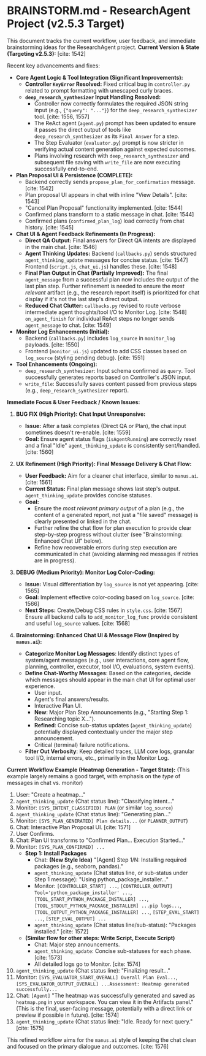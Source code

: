BRAINSTORM.md - ResearchAgent Project (v2.5.3 Target)
=====================================================

This document tracks the current workflow, user feedback, and immediate brainstorming ideas for the ResearchAgent project.
**Current Version & State (Targeting v2.5.3):** [cite: 1542]

Recent key advancements and fixes:

* **Core Agent Logic & Tool Integration (Significant Improvements):**
    * **Controller `KeyError` Resolved:** Fixed critical bug in `controller.py` related to prompt formatting with unescaped curly braces.
    * **`deep_research_synthesizer` Input Handling Resolved:**
        * Controller now correctly formulates the required JSON string input (e.g., `{"query": "..."}`) for the `deep_research_synthesizer` tool. [cite: 1556, 1557]
        * The ReAct agent (`agent.py`) prompt has been updated to ensure it passes the direct output of tools like `deep_research_synthesizer` as its `Final Answer` for a step.
        * The Step Evaluator (`evaluator.py`) prompt is now stricter in verifying actual content generation against expected outcomes.
        * Plans involving research with `deep_research_synthesizer` and subsequent file saving with `write_file` are now executing successfully end-to-end.
* **Plan Proposal UI & Persistence (COMPLETE):**
    * Backend correctly sends `propose_plan_for_confirmation` message. [cite: 1542]
    * Plan proposal UI appears in chat with inline "View Details". [cite: 1543]
    * "Cancel Plan Proposal" functionality implemented. [cite: 1544]
    * Confirmed plans transform to a static message in chat. [cite: 1544]
    * Confirmed plans (`confirmed_plan_log`) load correctly from chat history. [cite: 1545]
* **Chat UI & Agent Feedback Refinements (In Progress):**
    * **Direct QA Output:** Final answers for Direct QA intents are displayed in the main chat. [cite: 1546]
    * **Agent Thinking Updates:** Backend (`callbacks.py`) sends structured `agent_thinking_update` messages for concise status. [cite: 1547] Frontend (`script.js`, `chat_ui.js`) handles these. [cite: 1548]
    * **Final Plan Output in Chat (Partially Improved):** The final `agent_message` from a successful plan now includes the output of the last plan step. Further refinement is needed to ensure the *most relevant* artifact (e.g., the research report itself) is prioritized for chat display if it's not the last step's direct output.
    * **Reduced Chat Clutter:** `callbacks.py` revised to route verbose intermediate agent thoughts/tool I/O to Monitor Log. [cite: 1548] `on_agent_finish` for individual ReAct steps no longer sends `agent_message` to chat. [cite: 1549]
* **Monitor Log Enhancements (Initial):**
    * Backend (`callbacks.py`) includes `log_source` in `monitor_log` payloads. [cite: 1550]
    * Frontend (`monitor_ui.js`) updated to add CSS classes based on `log_source` (styling pending debug). [cite: 1551]
* **Tool Enhancements (Ongoing):**
    * `deep_research_synthesizer`: Input schema confirmed as `query`. Tool successfully generates reports based on Controller's JSON input.
    * `write_file`: Successfully saves content passed from previous steps (e.g., `deep_research_synthesizer` report).

**Immediate Focus & User Feedback / Known Issues:**

1.  **BUG FIX (High Priority): Chat Input Unresponsive:**
    * **Issue:** After a task completes (Direct QA or Plan), the chat input sometimes doesn't re-enable. [cite: 1559]
    * **Goal:** Ensure agent status flags (`isAgentRunning`) are correctly reset and a final "Idle" `agent_thinking_update` is consistently sent/handled. [cite: 1560]

2.  **UX Refinement (High Priority): Final Message Delivery & Chat Flow:**
    * **User Feedback:** Aim for a cleaner chat interface, similar to `manus.ai`. [cite: 1561]
    * **Current Status:** Final plan message shows last step's output. `agent_thinking_update` provides concise statuses.
    * **Goal:**
        * Ensure the *most relevant primary output* of a plan (e.g., the content of a generated report, not just a "file saved" message) is clearly presented or linked in the chat.
        * Further refine the chat flow for plan execution to provide clear step-by-step progress without clutter (see "Brainstorming: Enhanced Chat UI" below).
        * Refine how recoverable errors during step execution are communicated in chat (avoiding alarming red messages if retries are in progress).

3.  **DEBUG (Medium Priority): Monitor Log Color-Coding:**
    * **Issue:** Visual differentiation by `log_source` is not yet appearing. [cite: 1565]
    * **Goal:** Implement effective color-coding based on `log_source`. [cite: 1566]
    * **Next Steps:** Create/Debug CSS rules in `style.css`. [cite: 1567] Ensure all backend calls to `add_monitor_log_func` provide consistent and useful `log_source` values. [cite: 1568]

4.  **Brainstorming: Enhanced Chat UI & Message Flow (Inspired by `manus.ai`):**
    * **Categorize Monitor Log Messages**: Identify distinct types of system/agent messages (e.g., user interactions, core agent flow, planning, controller, executor, tool I/O, evaluations, system events).
    * **Define Chat-Worthy Messages**: Based on the categories, decide which messages should appear in the main chat UI for optimal user experience.
        * User input.
        * Agent's final answers/results.
        * Interactive Plan UI.
        * **New**: Major Plan Step Announcements (e.g., "Starting Step 1: Researching topic X...").
        * **Refined**: Concise sub-status updates (`agent_thinking_update`) potentially displayed contextually under the major step announcement.
        * Critical (terminal) failure notifications.
    * **Filter Out Verbosity**: Keep detailed traces, LLM core logs, granular tool I/O, internal errors, etc., primarily in the Monitor Log.

**Current Workflow Example (Heatmap Generation - Target State):**
(This example largely remains a good target, with emphasis on the *type* of messages in chat vs. monitor)

1.  User: "Create a heatmap..."
2.  `agent_thinking_update` (Chat status line): "Classifying intent..."
3.  Monitor: `[SYS_INTENT_CLASSIFIED] PLAN` (or similar `log_source`)
4.  `agent_thinking_update` (Chat status line): "Generating plan..."
5.  Monitor: `[SYS_PLAN_GENERATED] Plan details...` (or `PLANNER_OUTPUT`)
6.  Chat: Interactive Plan Proposal UI. [cite: 1571]
7.  User Confirms.
8.  Chat: Plan UI transforms to "Confirmed Plan... Execution Started..."
9.  Monitor: `[SYS_PLAN_CONFIRMED] ...`
    * **Step 1: Install Packages**
        * Chat: **(New Style Idea)** "[Agent] Step 1/N: Installing required packages (e.g., seaborn, pandas)."
        * `agent_thinking_update` (Chat status line, or sub-status under Step 1 message): "Using python_package_installer..."
        * Monitor: `[CONTROLLER_START] ...`, `[CONTROLLER_OUTPUT] Tool='python_package_installer' ...`, `[TOOL_START_PYTHON_PACKAGE_INSTALLER] ...`, `[TOOL_STDOUT_PYTHON_PACKAGE_INSTALLER] ...pip logs...`, `[TOOL_OUTPUT_PYTHON_PACKAGE_INSTALLER] ...`, `[STEP_EVAL_START] ...`, `[STEP_EVAL_OUTPUT] ...`
        * `agent_thinking_update` (Chat status line/sub-status): "Packages installed." [cite: 1572]
    * **(Similar flow for other steps: Write Script, Execute Script)**
        * Chat: Major step announcements.
        * `agent_thinking_update`: Concise sub-statuses for each phase. [cite: 1573]
        * All detailed logs go to Monitor. [cite: 1574]
10. `agent_thinking_update` (Chat status line): "Finalizing result..."
11. Monitor: `[SYS_EVALUATOR_START_OVERALL] Overall Plan Eval...`, `[SYS_EVALUATOR_OUTPUT_OVERALL] ...Assessment: Heatmap generated successfully...`
12. Chat: `[Agent]` "The heatmap was successfully generated and saved as `heatmap.png` in your workspace. You can view it in the Artifacts panel." (This is the final, user-facing message, potentially with a direct link or preview if possible in future). [cite: 1574]
13. `agent_thinking_update` (Chat status line): "Idle. Ready for next query." [cite: 1575]

This refined workflow aims for the `manus.ai` style of keeping the chat clean and focused on the primary dialogue and outcomes. [cite: 1576]
